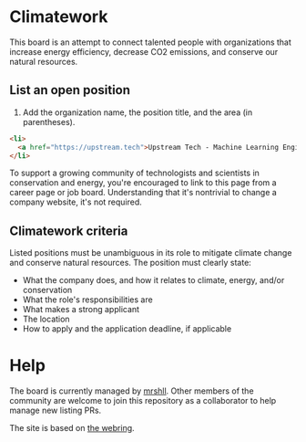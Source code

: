 # Climatework

This board is an attempt to connect talented people with organizations that increase energy efficiency, decrease CO2 emissions, and conserve our natural resources.

## List an open position

1. Add the organization name, the position title, and the area (in parentheses).

```html
<li>
  <a href="https://upstream.tech">Upstream Tech - Machine Learning Engineer</a> (Remote)
</li>
```

To support a growing community of technologists and scientists in conservation and energy, you're encouraged to link to this page from a career page or job board. Understanding that it's nontrivial to change a company website, it's not required.

## Climatework criteria

Listed positions must be unambiguous in its role to mitigate climate change and conserve natural resources. The position must clearly state:
- What the company does, and how it relates to climate, energy, and/or conservation
- What the role's responsibilities are
- What makes a strong applicant
- The location
- How to apply and the application deadline, if applicable

# Help
The board is currently managed by [mrshll](https://mrshll.com). Other members of the community are welcome to join this repository as a collaborator to help manage new listing PRs.

The site is based on [the webring](https://github.com/XXIIVV/webring).